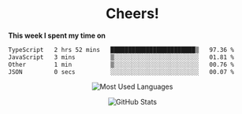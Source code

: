 <h1 align="center">Cheers!</h1>

**This week I spent my time on**
<!--START_SECTION:waka-->

```txt
TypeScript   2 hrs 52 mins   ████████████████████████▒   97.36 %
JavaScript   3 mins          ▒░░░░░░░░░░░░░░░░░░░░░░░░   01.81 %
Other        1 min           ▒░░░░░░░░░░░░░░░░░░░░░░░░   00.76 %
JSON         0 secs          ░░░░░░░░░░░░░░░░░░░░░░░░░   00.07 %
```

<!--END_SECTION:waka-->

<p align="center"><img src="https://github-readme-stats.vercel.app/api/top-langs/?username=thnkrn&layout=compact&hide=html&theme=tokyonight" alt="Most Used Languages" /></p>

<p align="center"><img src="https://github-readme-stats.vercel.app/api?username=thnkrn&show_icons=true&count_private=true&theme=tokyonight&show=reviews&hide_rank=false&rank_icon=github" alt="GitHub Stats" /></p>

<!-- <p align="center"><a href="https://wakatime.com"><img src="https://wakatime.com/share/@thnkrn/40092326-d1bd-471b-89da-9a7c63939402.png" /></p>
 -->
